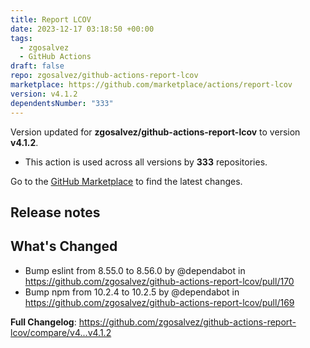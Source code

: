 ```yaml
---
title: Report LCOV
date: 2023-12-17 03:18:50 +00:00
tags:
  - zgosalvez
  - GitHub Actions
draft: false
repo: zgosalvez/github-actions-report-lcov
marketplace: https://github.com/marketplace/actions/report-lcov
version: v4.1.2
dependentsNumber: "333"
---
```



Version updated for **zgosalvez/github-actions-report-lcov** to version **v4.1.2**.
- This action is used across all versions by **333** repositories.

Go to the [GitHub Marketplace](https://github.com/marketplace/actions/report-lcov) to find the latest changes.

## Release notes

## What's Changed
* Bump eslint from 8.55.0 to 8.56.0 by @dependabot in https://github.com/zgosalvez/github-actions-report-lcov/pull/170
* Bump npm from 10.2.4 to 10.2.5 by @dependabot in https://github.com/zgosalvez/github-actions-report-lcov/pull/169


**Full Changelog**: https://github.com/zgosalvez/github-actions-report-lcov/compare/v4...v4.1.2
